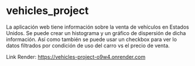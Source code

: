 # vehicles_project
La aplicación web tiene información sobre la venta de vehículos en Estados Unidos. Se puede crear un histograma y un gráfico de dispersión de dicha información. Así como también se puede usar un checkbox para ver lo datos filtrados por condición de uso del carro vs el precio de venta. 

Link Render: 
https://vehicles-project-o9w4.onrender.com
